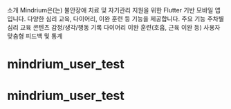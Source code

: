 소개
Mindrium은(는) 불안장애 치료 및 자기관리 지원을 위한 Flutter 기반 모바일 앱입니다.
다양한 심리 교육, 다이어리, 이완 훈련 등 기능을 제공합니다.
주요 기능
주차별 심리 교육 콘텐츠
감정/생각/행동 기록 다이어리
이완 훈련(호흡, 근육 이완 등)
사용자 맞춤형 피드백 및 통계
# mindrium_user_test
# mindrium_user_test
